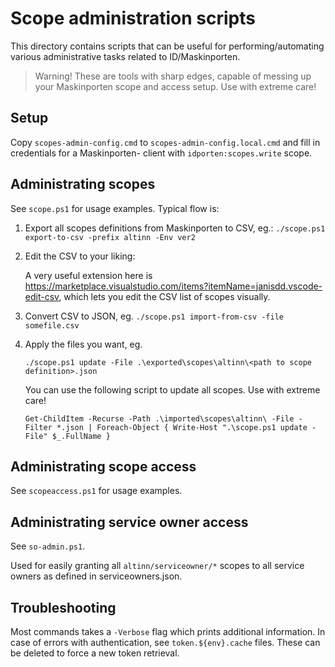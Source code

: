 # Scope administration scripts

This directory contains scripts that can be useful for performing/automating various administrative tasks related to ID/Maskinporten.

> Warning! These are tools with sharp edges, capable of messing up your Maskinporten scope and access setup.
> Use with extreme care!

## Setup

Copy `scopes-admin-config.cmd` to `scopes-admin-config.local.cmd` and fill in credentials for a Maskinporten- client with `idporten:scopes.write` scope.

## Administrating scopes

See `scope.ps1` for usage examples. Typical flow is:

1. Export all scopes definitions from Maskinporten to CSV, eg.:
   `./scope.ps1 export-to-csv -prefix altinn -Env ver2`

2. Edit the CSV to your liking:

    A very useful extension here is https://marketplace.visualstudio.com/items?itemName=janisdd.vscode-edit-csv, which lets you edit the CSV list of scopes visually.

3. Convert CSV to JSON, eg.
   `./scope.ps1 import-from-csv -file somefile.csv`

4. Apply the files you want, eg.

    `./scope.ps1 update -File .\exported\scopes\altinn\<path to scope definition>.json`

    You can use the following script to update all scopes. Use with extreme care!

    `Get-ChildItem -Recurse -Path .\imported\scopes\altinn\ -File -Filter *.json | Foreach-Object { Write-Host ".\scope.ps1 update -File" $_.FullName }`

## Administrating scope access

See `scopeaccess.ps1` for usage examples. 

## Administrating service owner access

See `so-admin.ps1`.

Used for easily granting all `altinn/serviceowner/*` scopes to all service owners as defined in serviceowners.json.

## Troubleshooting

Most commands takes a `-Verbose` flag which prints additional information. In case of errors with authentication, see `token.${env}.cache` files. These can be deleted to force a new token retrieval.